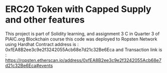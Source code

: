 # ERC20 Token with Capped Supply and other features
This project is part of Solidity learning, and assignment 3 C in Quarter 3 of PIAIC.org Blockchain course this code was deployed to Ropsten Network using Hardhat Contract address is : 0xfEA8B2ee3c9e2f3242055Acb68e7d21c32Be6Eca 
and Transaction link is : https://ropsten.etherscan.io/address/0xfEA8B2ee3c9e2f3242055Acb68e7d21c32Be6Eca#events
